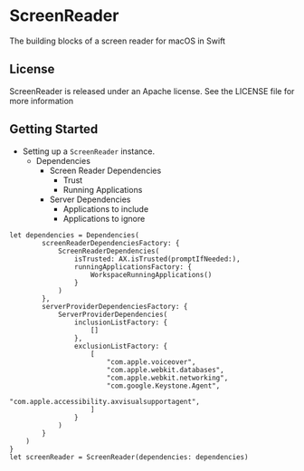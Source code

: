 # ScreenReader

The building blocks of a screen reader for macOS in Swift

## License

ScreenReader is released under an Apache license. See the LICENSE file for more information

## Getting Started

* Setting up a `ScreenReader` instance.
    * Dependencies
        * Screen Reader Dependencies
            * Trust
            * Running Applications
        * Server Dependencies
            * Applications to include
            * Applications to ignore

```
let dependencies = Dependencies(
        screenReaderDependenciesFactory: {
            ScreenReaderDependencies(
                isTrusted: AX.isTrusted(promptIfNeeded:),
                runningApplicationsFactory: {
                    WorkspaceRunningApplications()
                }
            )
        },
        serverProviderDependenciesFactory: {
            ServerProviderDependencies(
                inclusionListFactory: {
                    []
                },
                exclusionListFactory: {
                    [
                        "com.apple.voiceover",
                        "com.apple.webkit.databases",
                        "com.apple.webkit.networking",
                        "com.google.Keystone.Agent",
                        "com.apple.accessibility.axvisualsupportagent",
                    ]
                }
            )
        }
    )
}
let screenReader = ScreenReader(dependencies: dependencies)
```
